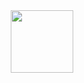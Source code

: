 <div id="header" align="center">
  <img src="https://tenor.com/view/coding-gif-4706460855862906629.gif" width="100"/>
</div>
